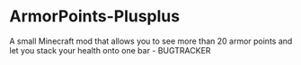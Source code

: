 # ArmorPoints-Plusplus
A small Minecraft mod that allows you to see more than 20 armor points and let you stack your health onto one bar - BUGTRACKER
